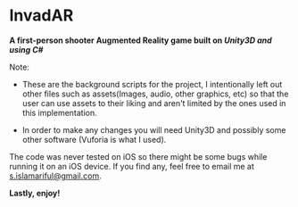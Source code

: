 # InvadAR
**A first-person shooter Augmented Reality game built on _Unity3D and using C#_**

Note: 
* These are the background scripts for the project, I intentionally left out other files such as assets(Images, audio, other graphics, etc)
so that the user can use assets to their liking and aren't limited by the ones used in this implementation.

* In order to make any changes you will need Unity3D and possibly some other software (Vuforia is what I used).

The code was never tested on iOS so there might be some bugs while running it on an iOS device. If you find any, feel free to email me at s.islamariful@gmail.com.

**Lastly, enjoy!**
